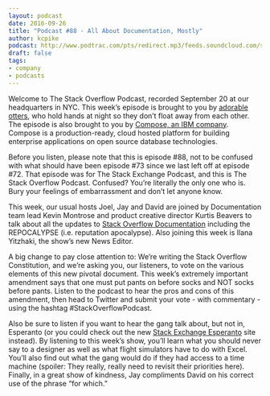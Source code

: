 ```yaml
---
layout: podcast
date: 2016-09-26
title: "Podcast #88 - All About Documentation, Mostly"
author: kcpike
podcast: http://www.podtrac.com/pts/redirect.mp3/feeds.soundcloud.com/stream/284723759-stack-exchange-stack-overflow-podcast-88.mp3
draft: false
tags:
- company
- podcasts
---
```


Welcome to The Stack Overflow Podcast, recorded September 20 at our headquarters in NYC. This week’s episode is brought to you by [adorable otters](http://www.otter.org/Public/), who hold hands at night so they don’t float away from each other. The episode is also brought to you by [Compose, an IBM company](https://www.compose.com/?utm_source=podcast_Sept26&utm_medium=link&utm_campaign=datalayer&utm_term=SO_blogpost). Compose is a production-ready, cloud hosted platform for building enterprise applications on open source database technologies. 

Before you listen, please note that this is episode #88, not to be confused with what should have been episode #73 since we last left off at episode #72. That episode was for The Stack Exchange Podcast, and this is The Stack Overflow Podcast. Confused? You’re literally the only one who is. Bury your feelings of embarrassment and don’t let anyone know.

This week, our usual hosts Joel, Jay and David are joined by Documentation team lead Kevin Montrose and product creative director Kurtis Beavers to talk about all the updates to [Stack Overflow Documentation](http://stackoverflow.com/documentation) including the REPOCALYPSE (i.e. reputation apocalypse). Also joining this week is Ilana Yitzhaki, the show’s new News Editor. 

A big change to pay close attention to: We’re writing the Stack Overflow Constitution, and we’re asking you, our listeners, to vote on the various elements of this new pivotal document. This week’s extremely important amendment says that one must put pants on before socks and NOT socks before pants. Listen to the podcast to hear the pros and cons of this amendment, then head to Twitter and submit your vote - with commentary - using the hashtag #StackOverflowPodcast.

Also be sure to listen if you want to hear the gang talk about, but not in, Esperanto (or you could check out the new [Stack Exchange Esperanto](http://esperanto.stackexchange.com/) site instead). By listening to this week’s show, you’ll learn what you should never say to a designer as well as what flight simulators have to do with Excel. You’ll also find out what the gang would do if they had access to a time machine (spoiler: They really, really need to revisit their priorities here). Finally, in a great show of kindness, Jay compliments David on his correct use of the phrase “for which.” 

